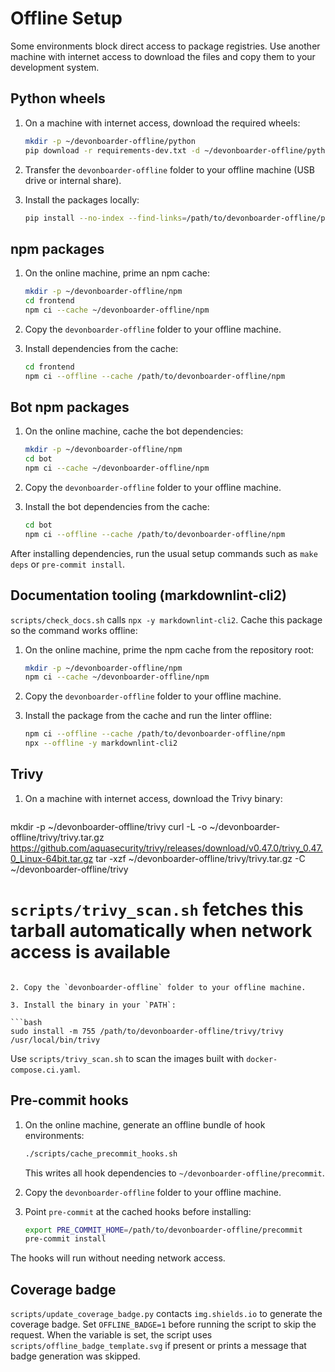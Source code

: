 # Offline Setup

Some environments block direct access to package registries. Use another
machine with internet access to download the files and copy them to your
development system.

## Python wheels

1. On a machine with internet access, download the required wheels:

   ```bash
   mkdir -p ~/devonboarder-offline/python
   pip download -r requirements-dev.txt -d ~/devonboarder-offline/python
   ```

2. Transfer the `devonboarder-offline` folder to your offline machine (USB drive or internal share).

3. Install the packages locally:

   ```bash
   pip install --no-index --find-links=/path/to/devonboarder-offline/python -r requirements-dev.txt
   ```

## npm packages

1. On the online machine, prime an npm cache:

   ```bash
   mkdir -p ~/devonboarder-offline/npm
   cd frontend
   npm ci --cache ~/devonboarder-offline/npm
   ```

2. Copy the `devonboarder-offline` folder to your offline machine.

3. Install dependencies from the cache:

   ```bash
   cd frontend
   npm ci --offline --cache /path/to/devonboarder-offline/npm
   ```

## Bot npm packages

1. On the online machine, cache the bot dependencies:

   ```bash
   mkdir -p ~/devonboarder-offline/npm
   cd bot
   npm ci --cache ~/devonboarder-offline/npm
   ```

2. Copy the `devonboarder-offline` folder to your offline machine.

3. Install the bot dependencies from the cache:

   ```bash
   cd bot
   npm ci --offline --cache /path/to/devonboarder-offline/npm
   ```

After installing dependencies, run the usual setup commands such as `make deps` or `pre-commit install`.

## Documentation tooling (markdownlint-cli2)

`scripts/check_docs.sh` calls `npx -y markdownlint-cli2`. Cache this package so the
command works offline:

1. On the online machine, prime the npm cache from the repository root:

   ```bash
   mkdir -p ~/devonboarder-offline/npm
   npm ci --cache ~/devonboarder-offline/npm
   ```

2. Copy the `devonboarder-offline` folder to your offline machine.

3. Install the package from the cache and run the linter offline:

   ```bash
   npm ci --offline --cache /path/to/devonboarder-offline/npm
   npx --offline -y markdownlint-cli2
   ```

## Trivy

1. On a machine with internet access, download the Trivy binary:

   ```bash
 mkdir -p ~/devonboarder-offline/trivy
 curl -L -o ~/devonboarder-offline/trivy/trivy.tar.gz \
   https://github.com/aquasecurity/trivy/releases/download/v0.47.0/trivy_0.47.0_Linux-64bit.tar.gz
 tar -xzf ~/devonboarder-offline/trivy/trivy.tar.gz -C ~/devonboarder-offline/trivy
  # `scripts/trivy_scan.sh` fetches this tarball automatically when network access is available
   ```

2. Copy the `devonboarder-offline` folder to your offline machine.

3. Install the binary in your `PATH`:

   ```bash
   sudo install -m 755 /path/to/devonboarder-offline/trivy/trivy /usr/local/bin/trivy
   ```

Use `scripts/trivy_scan.sh` to scan the images built with `docker-compose.ci.yaml`.

## Pre-commit hooks

1. On the online machine, generate an offline bundle of hook environments:

   ```bash
   ./scripts/cache_precommit_hooks.sh
   ```

   This writes all hook dependencies to `~/devonboarder-offline/precommit`.

2. Copy the `devonboarder-offline` folder to your offline machine.

3. Point `pre-commit` at the cached hooks before installing:

   ```bash
   export PRE_COMMIT_HOME=/path/to/devonboarder-offline/precommit
   pre-commit install
   ```

The hooks will run without needing network access.

## Coverage badge

`scripts/update_coverage_badge.py` contacts `img.shields.io` to generate the
coverage badge. Set `OFFLINE_BADGE=1` before running the script to skip the
request. When the variable is set, the script uses `scripts/offline_badge_template.svg`
if present or prints a message that badge generation was skipped.
